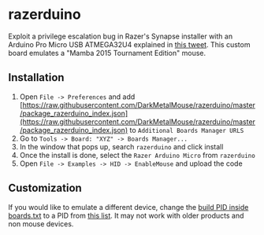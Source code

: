 # razerduino

Exploit a privilege escalation bug in Razer's Synapse installer with an Arduino Pro Micro USB ATMEGA32U4 explained in [this tweet](https://twitter.com/j0nh4t/status/1429049506021138437).
This custom board emulates a "Mamba 2015 Tournament Edition" mouse.

## Installation

1. Open `File -> Preferences` and add [https://raw.githubusercontent.com/DarkMetalMouse/razerduino/master/package_razerduino_index.json](https://raw.githubusercontent.com/DarkMetalMouse/razerduino/master/package_razerduino_index.json) to `Additional Boards Manager URLS`
2. Go to `Tools -> Board: "XYZ" -> Boards Manager...`
3. In the window that pops up, search `razerduino` and click install
4. Once the install is done, select the `Razer Arduino Micro` from `razerduino`
5. Open `File -> Examples -> HID -> EnableMouse` and upload the code

## Customization

If you would like to emulate a different device, change the [build PID inside boards.txt](https://github.com/DarkMetalMouse/razerduino/blob/master/0.9.0/boards.txt#L44) to a PID from [this list](https://the-sz.com/products/usbid/index.php?v=0x1532). It may not work with older products and non mouse devices.
